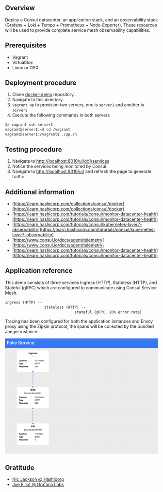 ## Overview

Deploy a Consul datacenter, an application stack, and an observability stack (Grafana + Loki + Tempo + Prometheus + Node-Exporter). These resources will be used to provide complete service mesh observability capabilities.

## Prerequisites

- Vagrant
- VirtualBox
- Linux or OSX

## Deployment procedure

1. Clone [docker-demo](https://github.com/jonascheng/docker-demo) repository.
2. Navigate to this directory.
3. `vagrant up` to provision two servers, one is `server1` and another is `server2`
4. Execute the following commands in both servers

```console
$> vagrant ssh server1
vagrant@server1:~$ cd /vagrant
vagrant@server1:/vagrant$ ./up.sh
```

## Testing procedure

1. Navigate to [http://localhost:8010/ui/dc1/services](http://localhost:8010/ui/dc1/services)
2. Notice the services being monitored by Consul.
3. Navigate to [http://localhost:9010/ui/](http://localhost:9010/ui/) and refresh the page to generate traffic.

## Additional information

- [https://learn.hashicorp.com/collections/consul/docker](https://learn.hashicorp.com/collections/consul/docker)
- [https://learn.hashicorp.com/tutorials/consul/monitor-datacenter-health](https://learn.hashicorp.com/tutorials/consul/monitor-datacenter-health)
- [https://learn.hashicorp.com/tutorials/consul/kubernetes-layer7-observability](https://learn.hashicorp.com/tutorials/consul/kubernetes-layer7-observability)
- [https://www.consul.io/docs/agent/telemetry](https://www.consul.io/docs/agent/telemetry)
- [https://learn.hashicorp.com/tutorials/consul/monitor-datacenter-health](https://learn.hashicorp.com/tutorials/consul/monitor-datacenter-health)

## Application reference

This demo consists of three services Ingress (HTTP), Stateless (HTTP), and Stateful (gRPC)  which are configured to communicate using Consul Service Mesh.

```
ingress (HTTP) --
                  stateless (HTTP) --
                                stateful (gRPC, 20% error rate)
```

Tracing has been configured for both the application instances and Envoy proxy using the Zipkin protocol, the spans
will be collected by the bundled Jaeger instance.

![](images/fake-ui.png)

## Gratitude

- [Nic Jackson @ Hashicorp](https://github.com/hashicorp/consul-demo-tracing/tree/master/jaeger)
- [Joe Elliot @ Grafana Labs](https://github.com/grafana/tempo/tree/main/example/docker-compose)